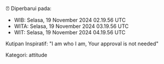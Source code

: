 ⏰ Diperbarui pada:
- WIB: Selasa, 19 November 2024 02.19.56 UTC
- WITA: Selasa, 19 November 2024 03.19.56 UTC
- WIT: Selasa, 19 November 2024 04.19.56 UTC

Kutipan Inspiratif:
"I am who I am, Your approval is not needed"


Kategori: attitude

